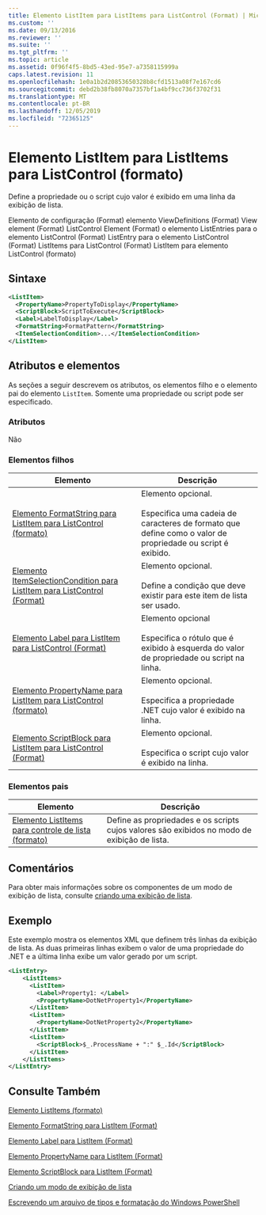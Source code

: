 ```yaml
---
title: Elemento ListItem para ListItems para ListControl (Format) | Microsoft Docs
ms.custom: ''
ms.date: 09/13/2016
ms.reviewer: ''
ms.suite: ''
ms.tgt_pltfrm: ''
ms.topic: article
ms.assetid: 0f96f4f5-8bd5-43ed-95e7-a7358115999a
caps.latest.revision: 11
ms.openlocfilehash: 1e0a1b2d20853650328b8cfd1513a08f7e167cd6
ms.sourcegitcommit: debd2b38fb8070a7357bf1a4bf9cc736f3702f31
ms.translationtype: MT
ms.contentlocale: pt-BR
ms.lasthandoff: 12/05/2019
ms.locfileid: "72365125"
---
```

# <a name="listitem-element-for-listitems-for-listcontrol-format"></a>Elemento ListItem para ListItems para ListControl (formato)

Define a propriedade ou o script cujo valor é exibido em uma linha da exibição de lista.

Elemento de configuração (Format) elemento ViewDefinitions (Format) View element (Format) ListControl Element (Format) o elemento ListEntries para o elemento ListControl (Format) ListEntry para o elemento ListControl (Format) ListItems para ListControl (Format) ListItem para elemento ListControl (formato)

## <a name="syntax"></a>Sintaxe

```xml
<ListItem>
  <PropertyName>PropertyToDisplay</PropertyName>
  <ScriptBlock>ScriptToExecute</ScriptBlock>
  <Label>LabelToDisplay</Label>
  <FormatString>FormatPattern</FormatString>
  <ItemSelectionCondition>...</ItemSelectionCondition>
</ListItem>
```

## <a name="attributes-and-elements"></a>Atributos e elementos

As seções a seguir descrevem os atributos, os elementos filho e o elemento pai do elemento `ListItem`. Somente uma propriedade ou script pode ser especificado.

### <a name="attributes"></a>Atributos

Não

### <a name="child-elements"></a>Elementos filhos

|Elemento|Descrição|
|-------------|-----------------|
|[Elemento FormatString para ListItem para ListControl (formato)](./formatstring-element-for-listitem-for-listcontrol-format.md)|Elemento opcional.<br /><br /> Especifica uma cadeia de caracteres de formato que define como o valor de propriedade ou script é exibido.|
|[Elemento ItemSelectionCondition para ListItem para ListControl (Format)](./itemselectioncondition-element-for-listitem-for-listcontrol-format.md)|Elemento opcional.<br /><br /> Define a condição que deve existir para este item de lista ser usado.|
|[Elemento Label para ListItem para ListControl (Format)](./label-element-for-listitem-for-listcontrol-format.md)|Elemento opcional<br /><br /> Especifica o rótulo que é exibido à esquerda do valor de propriedade ou script na linha.|
|[Elemento PropertyName para ListItem para ListControl (formato)](./propertyname-element-for-listitem-for-listcontrol-format.md)|Elemento opcional.<br /><br /> Especifica a propriedade .NET cujo valor é exibido na linha.|
|[Elemento ScriptBlock para ListItem para ListControl (Format)](./scriptblock-element-for-listitem-for-listcontrol-format.md)|Elemento opcional.<br /><br /> Especifica o script cujo valor é exibido na linha.|

### <a name="parent-elements"></a>Elementos pais

|Elemento|Descrição|
|-------------|-----------------|
|[Elemento ListItems para controle de lista (formato)](./listitems-element-for-listentry-for-listcontrol-format.md)|Define as propriedades e os scripts cujos valores são exibidos no modo de exibição de lista.|

## <a name="remarks"></a>Comentários

Para obter mais informações sobre os componentes de um modo de exibição de lista, consulte [criando uma exibição de lista](./creating-a-list-view.md).

## <a name="example"></a>Exemplo

Este exemplo mostra os elementos XML que definem três linhas da exibição de lista. As duas primeiras linhas exibem o valor de uma propriedade do .NET e a última linha exibe um valor gerado por um script.

```xml
<ListEntry>
    <ListItems>
      <ListItem>
        <Label>Property1: </Label>
        <PropertyName>DotNetProperty1</PropertyName>
      </ListItem>
      <ListItem>
        <PropertyName>DotNetProperty2</PropertyName>
      </ListItem>
      <ListItem>
        <ScriptBlock>$_.ProcessName + ":" $_.Id</ScriptBlock>
      </ListItem>
    </ListItems>
</ListEntry>

```

## <a name="see-also"></a>Consulte Também

[Elemento ListItems (formato)](./listitems-element-for-listentry-for-listcontrol-format.md)

[Elemento FormatString para ListItem (Format)](./formatstring-element-for-listitem-for-listcontrol-format.md)

[Elemento Label para ListItem (Format)](./label-element-for-listitem-for-listcontrol-format.md)

[Elemento PropertyName para ListItem (Format)](./propertyname-element-for-listitem-for-listcontrol-format.md)

[Elemento ScriptBlock para ListItem (Format)](./scriptblock-element-for-listitem-for-listcontrol-format.md)

[Criando um modo de exibição de lista](./creating-a-list-view.md)

[Escrevendo um arquivo de tipos e formatação do Windows PowerShell](./writing-a-powershell-formatting-file.md)
